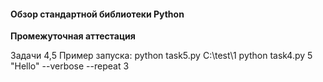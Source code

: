 #### Обзор стандартной библиотеки Python ####
**Промежуточная аттестация**


Задачи 4,5
Пример запуска:
python task5.py C:\test\1
python task4.py 5 "Hello" --verbose --repeat 3
